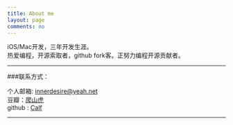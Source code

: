 ```yaml
---
title: About me
layout: page
comments: no
---
```


iOS/Mac开发，三年开发生涯。	
热爱编程，开源索取者，github fork客。正努力编程开源贡献者。		  	

----

###联系方式：        

个人邮箱: [innerdesire@yeah.net](mailto:innerdesire@yeah.net)     
豆瓣：[爬山虎](http://www.douban.com/people/38024106/)    
github : [Calf](https://github.com/innerdesire)        

----